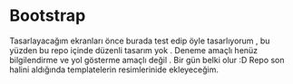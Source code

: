 # Bootstrap

Tasarlayacağım ekranları önce burada test edip öyle tasarlıyorum , bu yüzden bu repo içinde düzenli tasarım yok . 
Deneme amaçlı henüz bilgilendirme ve yol gösterme amaçlı değil . Bir gün belki olur :D Repo son halini aldığında templatelerin resimlerinide ekleyeceğim.

